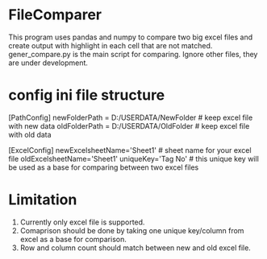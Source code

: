 # FileComparer

This program uses pandas and numpy to compare two big excel files and create output with highlight in each cell that are not matched.
gener_compare.py is the main script for comparing.
Ignore other files, they are under development.

# config ini file structure

[PathConfig]
newFolderPath = D:/USERDATA/NewFolder # keep excel file with new data
oldFolderPath = D:/USERDATA/OldFolder # keep excel file with old data

[ExcelConfig]
newExcelsheetName='Sheet1' # sheet name for your excel file
oldExcelsheetName='Sheet1'
uniqueKey='Tag No' # this unique key will be used as a base for comparing between two excel files

# Limitation

1. Currently only excel file is supported.
1. Comaprison should be done by taking one unique key/column from excel as a base for comparison.
1. Row and column count should match between new and old excel file.

